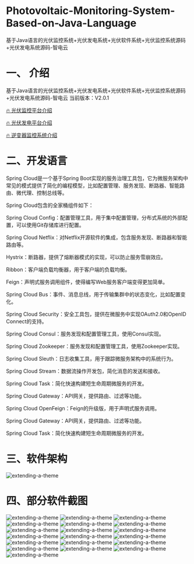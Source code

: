 # Photovoltaic-Monitoring-System-Based-on-Java-Language
基于Java语言的光伏监控系统+光伏发电系统+光伏软件系统+光伏监控系统源码+光伏发电系统源码-智电云
# 一、 介绍
基于Java语言的光伏监控系统+光伏发电系统+光伏软件系统+光伏监控系统源码+光伏发电系统源码-智电云
当前版本：V2.0.1
   
[🔥 光伏监控平台介绍](https://gitee.com/zhidianyunduan/zhidanyun3)
   
[🔥 光伏发电平台介绍](https://gitee.com/zhidianyunduan/zhidanyun3)

[🔥 逆变器监控系统介绍](https://gitee.com/zhidianyunduan/zhidanyun3)

# 二、开发语言
Spring Cloud是一个基于Spring Boot实现的服务治理工具包，它为微服务架构中常见的模式提供了简化的编程模型，比如配置管理、服务发现、断路器、智能路由、微代理、控制总线等。

Spring Cloud包含的全家桶组件如下：

Spring Cloud Config：配置管理工具，用于集中配置管理，分布式系统的外部配置，可以使用Git存储库进行配置。

Spring Cloud Netflix：对Netflix开源软件的集成，包含服务发现、断路器和智能路由等。

Hystrix：断路器，提供了熔断器模式的实现，可以防止服务雪崩效应。

Ribbon：客户端负载均衡器，用于客户端的负载均衡。

Feign：声明式服务调用组件，使得编写Web服务客户端变得更加简单。

Spring Cloud Bus：事件、消息总线，用于传输集群中的状态变化，比如配置变化。

Spring Cloud Security：安全工具包，提供在微服务中实现OAuth2.0和OpenID Connect的支持。

Spring Cloud Consul：服务发现和配置管理工具，使用Consul实现。

Spring Cloud Zookeeper：服务发现和配置管理工具，使用Zookeeper实现。

Spring Cloud Sleuth：日志收集工具，用于跟踪微服务架构中的系统行为。

Spring Cloud Stream：数据流操作开发包，简化消息的发送和接收。

Spring Cloud Task：简化快速构建短生命周期微服务的开发。

Spring Cloud Gateway：API网关，提供路由、过滤等功能。

Spring Cloud OpenFeign：Feign的升级版，用于声明式服务调用。

Spring Cloud Gateway：API网关，提供路由、过滤等功能。

Spring Cloud Task：简化快速构建短生命周期微服务的开发。

# 三、软件架构
![extending-a-theme](/01架构.png)

# 四、部分软件截图
![extending-a-theme](/01.png)
![extending-a-theme](/02.png)
![extending-a-theme](/03.png)
![extending-a-theme](/04.png)
![extending-a-theme](/05.png)
![extending-a-theme](/06.png)
![extending-a-theme](/07.png)
![extending-a-theme](/08.png)
![extending-a-theme](/09.png)
![extending-a-theme](/10.png)
![extending-a-theme](/11.png)
![extending-a-theme](/12.png)
![extending-a-theme](/13.png)
![extending-a-theme](/14.png)
![extending-a-theme](/15.png)
![extending-a-theme](/16.png)
![extending-a-theme](/17.png)
![extending-a-theme](/18.png)
![extending-a-theme](/19.jpg)


